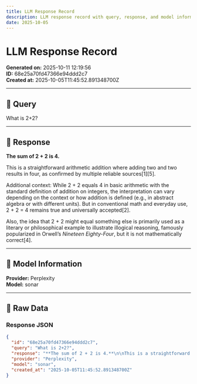 ```yaml
---
title: LLM Response Record
description: LLM response record with query, response, and model information
date: 2025-10-05
---
```


# LLM Response Record

**Generated on:** 2025-10-11 12:19:56  
**ID:** 68e25a70fd47366e94ddd2c7  
**Created at:** 2025-10-05T11:45:52.891348700Z

---

## 🤖 Query

What is 2+2?

---

## 💬 Response

**The sum of 2 + 2 is 4.**

This is a straightforward arithmetic addition where adding two and two results in four, as confirmed by multiple reliable sources[1][5].

Additional context: While 2 + 2 equals 4 in basic arithmetic with the standard definition of addition on integers, the interpretation can vary depending on the context or how addition is defined (e.g., in abstract algebra or with different units). But in conventional math and everyday use, 2 + 2 = 4 remains true and universally accepted[2].

Also, the idea that 2 + 2 might equal something else is primarily used as a literary or philosophical example to illustrate illogical reasoning, famously popularized in Orwell’s *Nineteen Eighty-Four*, but it is not mathematically correct[4].

---

## 🔧 Model Information

**Provider:** Perplexity  
**Model:** sonar

---

## 📄 Raw Data

### Response JSON
```json
{
  "id": "68e25a70fd47366e94ddd2c7",
  "query": "What is 2+2?",
  "response": "**The sum of 2 + 2 is 4.**\n\nThis is a straightforward arithmetic addition where adding two and two results in four, as confirmed by multiple reliable sources[1][5].\n\nAdditional context: While 2 + 2 equals 4 in basic arithmetic with the standard definition of addition on integers, the interpretation can vary depending on the context or how addition is defined (e.g., in abstract algebra or with different units). But in conventional math and everyday use, 2 + 2 = 4 remains true and universally accepted[2].\n\nAlso, the idea that 2 + 2 might equal something else is primarily used as a literary or philosophical example to illustrate illogical reasoning, famously popularized in Orwell\u2019s *Nineteen Eighty-Four*, but it is not mathematically correct[4].",
  "provider": "Perplexity",
  "model": "sonar",
  "created_at": "2025-10-05T11:45:52.891348700Z"
}
```